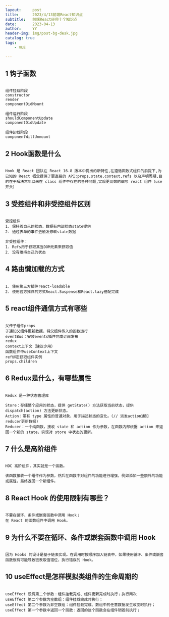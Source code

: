 ```yaml
---
layout:     post
title:      2023/4/13前端React知识点
subtitle:   前端React经典十个知识点
date:       2023-04-13
author:     YY
header-img: img/post-bg-desk.jpg
catalog: true
tags:
    - VUE

---
```




## 1 钩子函数

```

组件挂载阶段
constructor
render
componentDidMount

组件运行阶段
shouldComponentUpdate
componentDidUpdate

组件卸载阶段
componentWillUnmount

```



## 2 Hook函数是什么

```

Hook 是 React 团队在 React 16.8 版本中提出的新特性,在遵循函数式组件的前提下,为已知的 React 概念提供了更直接的 API:props,state,context,refs 以及声明周期,目的在于解决常年以来在 class 组件中存在的各种问题,实现更高效的编写 react 组件（use开头）

```



## 3 受控组件和非受控组件区别

```

受控组件
1. 保持着自己的状态，数据有内部状态state提供
2. 通过表单的事件去触发修改state数据

非受控组件：
1. Refs用于获取其当DOM元素来获取值
2. 没有维持自己的状态

```



## 4 路由懒加载的方式

```

1. 使用第三方插件react-loadable
2. 使用官方推荐的方式React.Suspense和React.lazy搭配完成

```



## 5 react组件通信方式有哪些

```

父传子组件props
子通知父组件更新数据，将父组件传入的函数运行
eventBus：安装events插件完成订阅发布
redux
context上下文（建议少用）
函数组件中useContext上下文
ref绑定获取组件实例
props.children

```



## 6 Redux是什么，有哪些属性

```

Redux 是一种状态管理库

Store：存储整个应用的状态，提供 getState() 方法获取当前状态，提供 dispatch(action) 方法更新状态。
Action：带有 type 属性的普通对象，用于描述状态的变化。(// 派发action通知reducer更新数据)
Reducer：一个纯函数，接收 state 和 action 作为参数，在函数内部根据 action 来返回一个新的 state，实现对 store 中状态的更新。

```



## 7 什么是高阶组件

```

HOC 高阶组件，其实就是一个函数。

该函数接收一个组件作为参数，然后在函数中对组件的功能进行增强，例如添加一些额外的功能或属性，最终返回一个新组件。

```



## 8  React Hook 的使用限制有哪些？

```

不要在循环、条件或嵌套函数中调用 Hook；
在 React 的函数组件中调用 Hook。

```





## 9 为什么不要在循环、条件或嵌套函数中调用 Hook

```

因为 Hooks 的设计是基于链表实现。在调用时按顺序加入链表中，如果使用循环、条件或嵌套函数很有可能导致链表取值错位，执行错误的 Hook。

```



## 10 useEffect是怎样模拟类组件的生命周期的

```

useEffect 没有第二个参数：组件挂载完成、组件更新完成时执行；执行两次
useEffect 第二个参数为空数组：组件挂载完成时执行；
useEffect 第二个参数为非空数组：组件挂载完成、数组中的任意数据发生改变时执行；
useEffect 第一个参数中返回一个函数：返回的这个函数会在组件销毁前执行；

```

